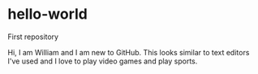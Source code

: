 # hello-world
First repository

Hi, I am William and I am new to GitHub. This looks similar to text editors I've used and I love to play video games and
play sports. 
